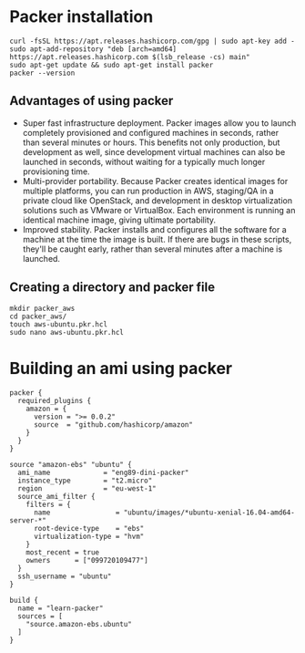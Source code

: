 # Packer installation 
```
curl -fsSL https://apt.releases.hashicorp.com/gpg | sudo apt-key add -
sudo apt-add-repository "deb [arch=amd64] https://apt.releases.hashicorp.com $(lsb_release -cs) main"
sudo apt-get update && sudo apt-get install packer
packer --version
```

## Advantages of using packer
- Super fast infrastructure deployment. Packer images allow you to launch completely provisioned and configured machines in seconds, rather than several minutes or hours. This benefits not only production, but development as well, since development virtual machines can also be launched in seconds, without waiting for a typically much longer provisioning time.
- Multi-provider portability. Because Packer creates identical images for multiple platforms, you can run production in AWS, staging/QA in a private cloud like OpenStack, and development in desktop virtualization solutions such as VMware or VirtualBox. Each environment is running an identical machine image, giving ultimate portability.
- Improved stability. Packer installs and configures all the software for a machine at the time the image is built. If there are bugs in these scripts, they'll be caught early, rather than several minutes after a machine is launched.

## Creating a directory and packer file
```
mkdir packer_aws
cd packer_aws/
touch aws-ubuntu.pkr.hcl
sudo nano aws-ubuntu.pkr.hcl
```
# Building an ami using packer
```
packer {
  required_plugins {
    amazon = {
      version = ">= 0.0.2"
      source  = "github.com/hashicorp/amazon"
    }
  }
}

source "amazon-ebs" "ubuntu" {
  ami_name             = "eng89-dini-packer"
  instance_type        = "t2.micro"
  region               = "eu-west-1"
  source_ami_filter {
    filters = {
      name                = "ubuntu/images/*ubuntu-xenial-16.04-amd64-server-*"
      root-device-type    = "ebs"
      virtualization-type = "hvm"
    }
    most_recent = true
    owners      = ["099720109477"]
  }
  ssh_username = "ubuntu"
}

build {
  name = "learn-packer"
  sources = [
    "source.amazon-ebs.ubuntu"
  ]
}
```


